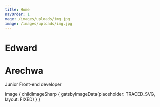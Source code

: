 ```yaml
---
title: Home
navOrder: 1
mage: /images/uploads/img.jpg
image: /images/uploads/img.jpg
---
```


# Edward
# Arechwa

Junior Front-end developer

image {
          childImageSharp {
            gatsbyImageData(placeholder: TRACED_SVG, layout: FIXED)
          }
        }
